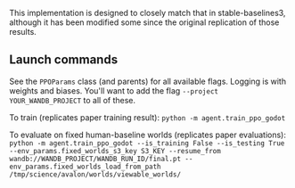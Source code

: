 
This implementation is designed to closely match that in stable-baselines3, although it has been modified some since the original replication of those results.


## Launch commands 

See the `PPOParams` class (and parents) for all available flags. Logging is with weights and biases. You'll want to add the flag `--project YOUR_WANDB_PROJECT` to all of these.


To train (replicates paper training result):
`python -m agent.train_ppo_godot`

To evaluate on fixed human-baseline worlds (replicates paper evaluations):
`python -m agent.train_ppo_godot --is_training False --is_testing True --env_params.fixed_worlds_s3_key S3_KEY --resume_from wandb://WANDB_PROJECT/WANDB_RUN_ID/final.pt --env_params.fixed_worlds_load_from_path /tmp/science/avalon/worlds/viewable_worlds/`

